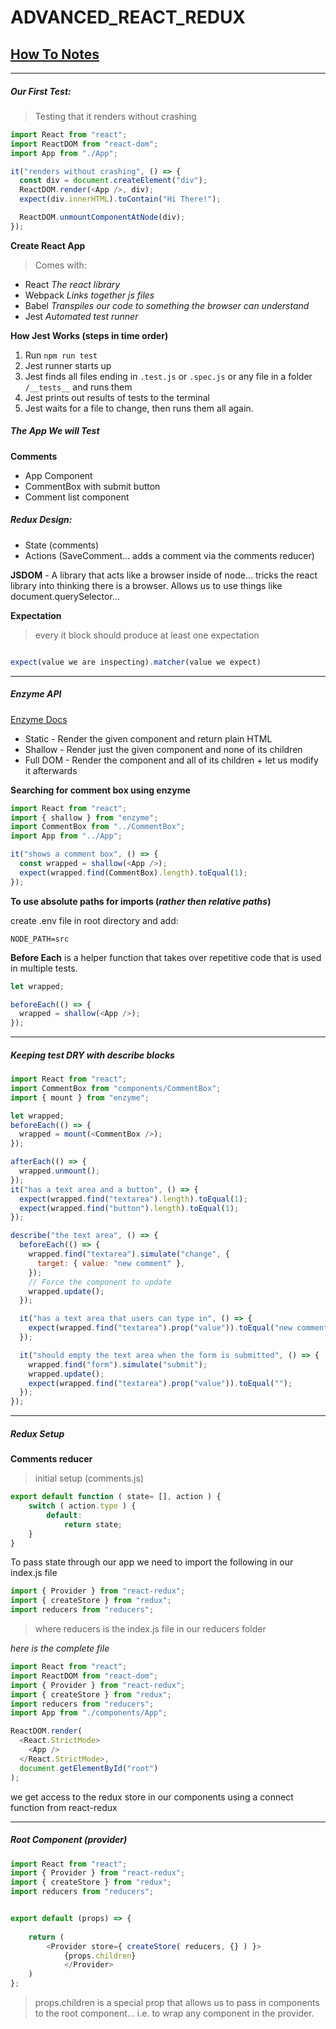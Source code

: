 # ADVANCED_REACT_REDUX

## [How To Notes](./1-notes/README.md)

---

##### Our First Test:

> Testing that it renders without crashing

```js
import React from "react";
import ReactDOM from "react-dom";
import App from "./App";

it("renders without crashing", () => {
  const div = document.createElement("div");
  ReactDOM.render(<App />, div);
  expect(div.innerHTML).toContain("Hi There!");

  ReactDOM.unmountComponentAtNode(div);
});
```

**Create React App**

> Comes with:

- React _The react library_
- Webpack _Links together js files_
- Babel _Transpiles our code to something the browser can understand_
- Jest _Automated test runner_

**How Jest Works (steps in time order)**

1. Run `npm run test`
2. Jest runner starts up
3. Jest finds all files ending in `.test.js` or `.spec.js` or any file in a folder `/__tests__` and runs them
4. Jest prints out results of tests to the terminal
5. Jest waits for a file to change, then runs them all again.

##### The App We will Test

**Comments**

- App Component
- CommentBox with submit button
- Comment list component

##### Redux Design:

- State (comments)
- Actions (SaveComment... adds a comment via the comments reducer)

**JSDOM** - A library that acts like a browser inside of node... tricks the react library into thinking there is a browser. Allows us to use things like document.querySelector...

**Expectation**

> every it block should produce at least one expectation

```js

expect(value we are inspecting).matcher(value we expect)

```

---

##### Enzyme API

[Enzyme Docs](https://airbnb.io/enzyme/docs/api/)

- Static - Render the given component and return plain HTML
- Shallow - Render just the given component and none of its children
- Full DOM - Render the component and all of its children + let us modify it afterwards

**Searching for comment box using enzyme**

```js
import React from "react";
import { shallow } from "enzyme";
import CommentBox from "../CommentBox";
import App from "../App";

it("shows a comment box", () => {
  const wrapped = shallow(<App />);
  expect(wrapped.find(CommentBox).length).toEqual(1);
});
```

**To use absolute paths for imports (_rather then relative paths_)**

create .env file in root directory and add:

```
NODE_PATH=src
```

**Before Each** is a helper function that takes over repetitive code that is used in multiple tests.

```js
let wrapped;

beforeEach(() => {
  wrapped = shallow(<App />);
});
```

---

##### Keeping test DRY with describe blocks

```js
import React from "react";
import CommentBox from "components/CommentBox";
import { mount } from "enzyme";

let wrapped;
beforeEach(() => {
  wrapped = mount(<CommentBox />);
});

afterEach(() => {
  wrapped.unmount();
});
it("has a text area and a button", () => {
  expect(wrapped.find("textarea").length).toEqual(1);
  expect(wrapped.find("button").length).toEqual(1);
});

describe("the text area", () => {
  beforeEach(() => {
    wrapped.find("textarea").simulate("change", {
      target: { value: "new comment" },
    });
    // Force the component to update
    wrapped.update();
  });

  it("has a text area that users can type in", () => {
    expect(wrapped.find("textarea").prop("value")).toEqual("new comment");
  });

  it("should empty the text area when the form is submitted", () => {
    wrapped.find("form").simulate("submit");
    wrapped.update();
    expect(wrapped.find("textarea").prop("value")).toEqual("");
  });
});
```


---

##### Redux Setup


**Comments reducer**
> initial setup (comments.js)

```js
export default function ( state= [], action ) {
    switch ( action.type ) {
        default:
            return state;
    }
}
```

To pass state through our app we need to import the following in our index.js file

```js
import { Provider } from "react-redux";
import { createStore } from "redux";
import reducers from "reducers";
```

> where reducers is the index.js file in our reducers folder


_here is the complete file_
    
```js
import React from "react";
import ReactDOM from "react-dom";
import { Provider } from "react-redux";
import { createStore } from "redux";
import reducers from "reducers";
import App from "./components/App";

ReactDOM.render(
  <React.StrictMode>
    <App />
  </React.StrictMode>,
  document.getElementById("root")
);
```
    
we get access to the redux store in our components using a connect function from react-redux

    
    
    
---

##### Root Component (provider)


```js
import React from "react";
import { Provider } from "react-redux";
import { createStore } from "redux";
import reducers from "reducers";


export default (props) => {
  
    return (
        <Provider store={ createStore( reducers, {} ) }>
            {props.children}
            </Provider>
    )
};
```

> props.children is a special prop that allows us to pass in components to the root component... i.e. to wrap any component in the provider.


